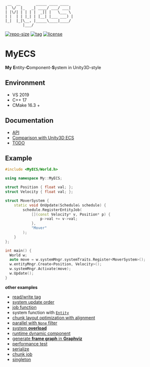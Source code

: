```

 __  __       _____ ____ ____  
|  \/  |_   _| ____/ ___/ ___| 
| |\/| | | | |  _|| |   \___ \ 
| |  | | |_| | |__| |___ ___) |
|_|  |_|\__, |_____\____|____/ 
        |___/                  

```

[![repo-size](https://img.shields.io/github/languages/code-size/shimakaze09/MyECS?style=flat)](https://github.com/shimakaze09/MyECS/archive/main.zip) [![tag](https://img.shields.io/github/v/tag/shimakaze09/MyECS)](https://github.com/shimakaze09/MyECS/tags) [![license](https://img.shields.io/github/license/shimakaze09/MyECS)](LICENSE)

# MyECS

**My** **E**ntity-**C**omponent-**S**ystem in Unity3D-style

## Environment

- VS 2019
- C++ 17
- CMake 16.3 +

## Documentation

- [API](doc/API.md)
- [Comparison with Unity3D ECS](doc/comparison.md)
- [TODO](doc/todo.md)

## Example

```c++
#include <MyECS/World.h>

using namespace My::MyECS;

struct Position { float val; };
struct Velocity { float val; };

struct MoverSystem {
    static void OnUpdate(Schedule& schedule) {
        schedule.RegisterEntityJob(
            [](const Velocity* v, Position* p) {
                p->val += v->val;
            },
            "Mover"
        );
    }
};

int main() {
  World w;
  auto move = w.systemMngr.systemTraits.Register<MoverSystem>();
  w.entityMngr.Create<Position, Velocity>();
  w.systemMngr.Activate(move);
  w.Update();
}
```

**other examples**

- [read/write tag](src/test/01_tag/main.cpp)
- [system update order](src/test/02_order/main.cpp)
- [job function](src/test/08_job/main.cpp)
- system function with [`Entity`](src/test/03_query_entity/main.cpp)
- [chunk layout optimization with alignment](src/test/05_alignment/main.cpp)
- [parallel with `None` filter](src/test/06_none_parallel/main.cpp)
- [system **overload**](src/test/07_overload/main.cpp)
- [runtime dynamic component](src/test/11_runtime_cmpt/main.cpp)
- [generate **frame graph** in **Graphviz**](src/test/12_framegraph/main.cpp)
- [performance test](src/test/13_performance/main.cpp)
- [serialize](src/test/14_serialize/main.cpp)
- [chunk job](src/test/15_chunk_job/main.cpp)
- [singleton](src/test/16_singleton/main.cpp) 
